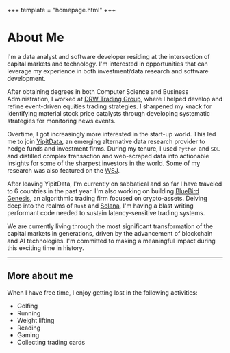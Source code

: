 +++
template = "homepage.html"
+++
<h1 class="page-header">About Me</h1>

I'm a data analyst and software developer residing at the intersection of capital markets and technology. I'm interested in opportunities that can leverage my experience in both investment/data research and software development.

After obtaining degrees in both Computer Science and Business Administration, I worked at [DRW Trading Group](https://www.drw.com/), where I helped develop and refine event-driven equities trading strategies. I sharpened my knack for identifying material stock price catalysts through developing systematic strategies for monitoring news events.    

Overtime, I got increasingly more interested in the start-up world. This led me to join [YipitData](https://www.yipitdata.com/), an emerging alternative data research provider to hedge funds and investment firms. During my tenure, I used `Python` and `SQL` and distilled complex transaction and web-scraped data into actionable insights for some of the sharpest investors in the world. Some of my research was also featured on the [WSJ](https://youtu.be/5YO0oLuVU7w?si=V2ulGcd1dI6hnhCb&t=20). 

After leaving YipitData, I'm currently on sabbatical and so far I have traveled to 6 countries in the past year. I'm also working on building [BlueBird Genesis](https://bluebirdgenesis.com/), an algorithmic trading firm focused on crypto-assets. Delving deep into the realms of `Rust` and [Solana](https://solana.com/), I'm having a blast writing performant code needed to sustain latency-sensitive trading systems. 

We are currently living through the most significant transformation of the capital markets in generations, driven by the advancement of blockchain and AI technologies. I'm committed to making a meaningful impact during this exciting time in history. 

---
## More about me
When I have free time, I enjoy getting lost in the following activities:

- Golfing
- Running
- Weight lifting 
- Reading
- Gaming
- Collecting trading cards
